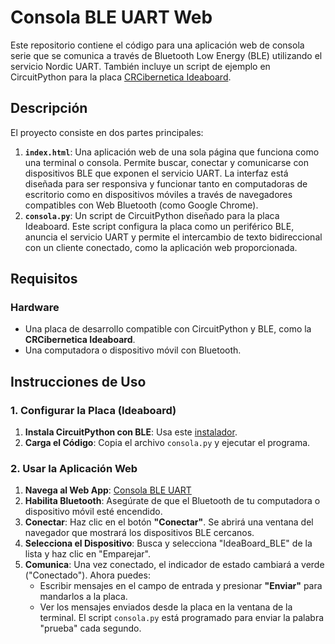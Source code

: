 # Consola BLE UART Web

Este repositorio contiene el código para una aplicación web de consola serie que se comunica a través de Bluetooth Low Energy (BLE) utilizando el servicio Nordic UART. También incluye un script de ejemplo en CircuitPython para la placa [CRCibernetica Ideaboard](https://www.crcibernetica.com/ideaboard/).

## Descripción

El proyecto consiste en dos partes principales:

1.  **`index.html`**: Una aplicación web de una sola página que funciona como una terminal o consola. Permite buscar, conectar y comunicarse con dispositivos BLE que exponen el servicio UART. La interfaz está diseñada para ser responsiva y funcionar tanto en computadoras de escritorio como en dispositivos móviles a través de navegadores compatibles con Web Bluetooth (como Google Chrome).
2.  **`consola.py`**: Un script de CircuitPython diseñado para la placa Ideaboard. Este script configura la placa como un periférico BLE, anuncia el servicio UART y permite el intercambio de texto bidireccional con un cliente conectado, como la aplicación web proporcionada.

## Requisitos

### Hardware

* Una placa de desarrollo compatible con CircuitPython y BLE, como la **CRCibernetica Ideaboard**.
* Una computadora o dispositivo móvil con Bluetooth.

## Instrucciones de Uso

### 1. Configurar la Placa (Ideaboard)

1.  **Instala CircuitPython con BLE**: Usa este [instalador](https://crcibernetica.github.io/ideaboard-experimental/). 
1.  **Carga el Código**: Copia el archivo `consola.py` y ejecutar el programa.

### 2. Usar la Aplicación Web

1.  **Navega al Web App**: [Consola BLE UART](https://crcibernetica.github.io/consola/)
2.  **Habilita Bluetooth**: Asegúrate de que el Bluetooth de tu computadora o dispositivo móvil esté encendido.
3.  **Conectar**: Haz clic en el botón **"Conectar"**. Se abrirá una ventana del navegador que mostrará los dispositivos BLE cercanos.
4.  **Selecciona el Dispositivo**: Busca y selecciona "IdeaBoard_BLE" de la lista y haz clic en "Emparejar".
5.  **Comunica**: Una vez conectado, el indicador de estado cambiará a verde ("Conectado"). Ahora puedes:
    * Escribir mensajes en el campo de entrada y presionar **"Enviar"** para mandarlos a la placa.
    * Ver los mensajes enviados desde la placa en la ventana de la terminal. El script `consola.py` está programado para enviar la palabra "prueba" cada segundo.